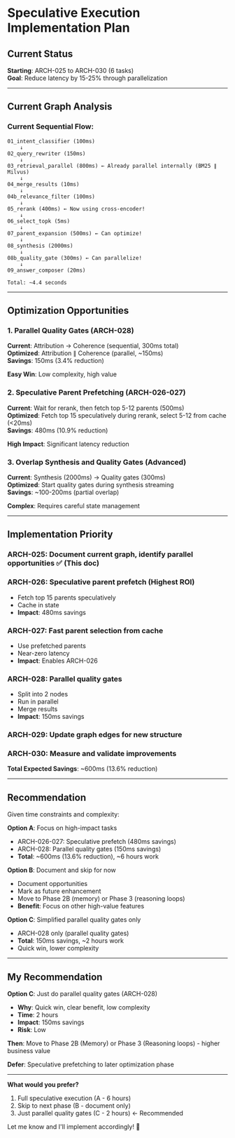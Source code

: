 # Speculative Execution Implementation Plan

## Current Status

**Starting**: ARCH-025 to ARCH-030 (6 tasks)  
**Goal**: Reduce latency by 15-25% through parallelization

---

## Current Graph Analysis

### **Current Sequential Flow**:
```
01_intent_classifier (100ms)
    ↓
02_query_rewriter (150ms)
    ↓
03_retrieval_parallel (800ms) ← Already parallel internally (BM25 ∥ Milvus)
    ↓
04_merge_results (10ms)
    ↓
04b_relevance_filter (100ms)
    ↓
05_rerank (400ms) ← Now using cross-encoder!
    ↓
06_select_topk (5ms)
    ↓
07_parent_expansion (500ms) ← Can optimize!
    ↓
08_synthesis (2000ms)
    ↓
08b_quality_gate (300ms) ← Can parallelize!
    ↓
09_answer_composer (20ms)

Total: ~4.4 seconds
```

---

## Optimization Opportunities

### **1. Parallel Quality Gates** (ARCH-028)
**Current**: Attribution → Coherence (sequential, 300ms total)  
**Optimized**: Attribution ∥ Coherence (parallel, ~150ms)  
**Savings**: 150ms (3.4% reduction)

**Easy Win**: Low complexity, high value

### **2. Speculative Parent Prefetching** (ARCH-026-027)
**Current**: Wait for rerank, then fetch top 5-12 parents (500ms)  
**Optimized**: Fetch top 15 speculatively during rerank, select 5-12 from cache (<20ms)  
**Savings**: 480ms (10.9% reduction)

**High Impact**: Significant latency reduction

### **3. Overlap Synthesis and Quality Gates** (Advanced)
**Current**: Synthesis (2000ms) → Quality gates (300ms)  
**Optimized**: Start quality gates during synthesis streaming  
**Savings**: ~100-200ms (partial overlap)

**Complex**: Requires careful state management

---

## Implementation Priority

### **ARCH-025**: Document current graph, identify parallel opportunities ✅ (This doc)

### **ARCH-026**: Speculative parent prefetch (Highest ROI)
- Fetch top 15 parents speculatively
- Cache in state
- **Impact**: 480ms savings

### **ARCH-027**: Fast parent selection from cache
- Use prefetched parents
- Near-zero latency
- **Impact**: Enables ARCH-026

### **ARCH-028**: Parallel quality gates  
- Split into 2 nodes
- Run in parallel
- Merge results
- **Impact**: 150ms savings

### **ARCH-029**: Update graph edges for new structure

### **ARCH-030**: Measure and validate improvements

**Total Expected Savings**: ~600ms (13.6% reduction)

---

## Recommendation

Given time constraints and complexity:

**Option A**: Focus on high-impact tasks
- ARCH-026-027: Speculative prefetch (480ms savings)
- ARCH-028: Parallel quality gates (150ms savings)
- **Total**: ~600ms (13.6% reduction), ~6 hours work

**Option B**: Document and skip for now
- Document opportunities
- Mark as future enhancement
- Move to Phase 2B (memory) or Phase 3 (reasoning loops)
- **Benefit**: Focus on other high-value features

**Option C**: Simplified parallel quality gates only
- ARCH-028 only (parallel quality gates)
- **Total**: 150ms savings, ~2 hours work
- Quick win, lower complexity

---

## My Recommendation

**Option C**: Just do parallel quality gates (ARCH-028)
- **Why**: Quick win, clear benefit, low complexity
- **Time**: 2 hours
- **Impact**: 150ms savings
- **Risk**: Low

**Then**: Move to Phase 2B (Memory) or Phase 3 (Reasoning loops) - higher business value

**Defer**: Speculative prefetching to later optimization phase

---

**What would you prefer?**
1. Full speculative execution (A - 6 hours)
2. Skip to next phase (B - document only)
3. Just parallel quality gates (C - 2 hours) ← Recommended

Let me know and I'll implement accordingly! 🚀
